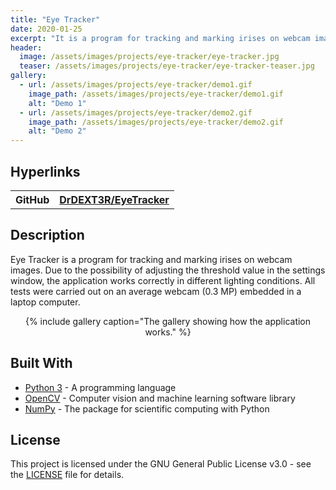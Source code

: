 ```yaml
---
title: "Eye Tracker"
date: 2020-01-25
excerpt: "It is a program for tracking and marking irises on webcam images. Due to the possibility of adjusting the threshold value, the application works correctly in different lighting conditions."
header:
  image: /assets/images/projects/eye-tracker/eye-tracker.jpg
  teaser: /assets/images/projects/eye-tracker/eye-tracker-teaser.jpg
gallery:
  - url: /assets/images/projects/eye-tracker/demo1.gif
    image_path: /assets/images/projects/eye-tracker/demo1.gif
    alt: "Demo 1"
  - url: /assets/images/projects/eye-tracker/demo2.gif
    image_path: /assets/images/projects/eye-tracker/demo2.gif
    alt: "Demo 2"
---
```


## Hyperlinks
<table>
  <tr>
    <th>GitHub</th>
    <th><a href="https://github.com/DrDEXT3R/EyeTracker" target="_blank">DrDEXT3R/EyeTracker</a></th>
  </tr>
</table>

## Description
Eye Tracker is a program for tracking and marking irises on webcam images. Due to the possibility of adjusting the threshold value in the settings window, the application works correctly in different lighting conditions. All tests were carried out on an average webcam (0.3 MP) embedded in a laptop computer.

<div style="text-align: center;">
{% include gallery caption="The gallery showing how the application works." %}
</div>

## Built With
* <a href="https://docs.python.org/3/" target="_blank">Python 3</a> - A programming language
* <a href="https://docs.opencv.org/4.1.1/d6/d00/tutorial_py_root.html" target="_blank">OpenCV</a> - Computer vision and machine learning software library
* <a href="https://numpy.org/doc/1.17/" target="_blank">NumPy</a> - The package for scientific computing with Python

## License
This project is licensed under the GNU General Public License v3.0 - see the <a href="https://github.com/DrDEXT3R/EyeTracker/blob/master/LICENSE" target="_blank">LICENSE</a> file for details.
